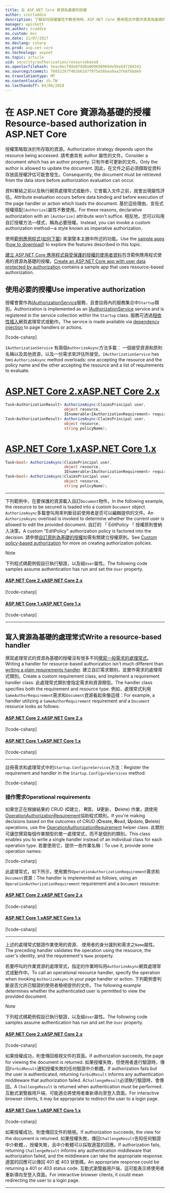 ```yaml
---
title: 在 ASP.NET Core 資源為基礎的授權
author: scottaddie
description: 了解如何授權屬性不敷使用時，ASP.NET Core 應用程式中實作資源為基礎的授權。
manager: wpickett
ms.author: scaddie
ms.custom: mvc
ms.date: 11/07/2017
ms.devlang: csharp
ms.prod: asp.net-core
ms.technology: aspnet
ms.topic: article
uid: security/authorization/resourcebased
ms.openlocfilehash: 5eac8ecf9de074d0a009690969de5beb4f284341
ms.sourcegitcommit: f8852267f463b62d7f975e56bea9aa3f68fbbdeb
ms.translationtype: MT
ms.contentlocale: zh-TW
ms.lasthandoff: 04/06/2018
---
```

# <a name="resource-based-authorization-in-aspnet-core"></a><span data-ttu-id="bbb20-103">在 ASP.NET Core 資源為基礎的授權</span><span class="sxs-lookup"><span data-stu-id="bbb20-103">Resource-based authorization in ASP.NET Core</span></span>

<span data-ttu-id="bbb20-104">授權策略取決於所存取的資源。</span><span class="sxs-lookup"><span data-stu-id="bbb20-104">Authorization strategy depends upon the resource being accessed.</span></span> <span data-ttu-id="bbb20-105">請考慮具有 author 屬性的文件。</span><span class="sxs-lookup"><span data-stu-id="bbb20-105">Consider a document which has an author property.</span></span> <span data-ttu-id="bbb20-106">只有作者可更新的文件。</span><span class="sxs-lookup"><span data-stu-id="bbb20-106">Only the author is allowed to update the document.</span></span> <span data-ttu-id="bbb20-107">因此，在文件之前必須擷取從資料存放區授權評估可能會發生。</span><span class="sxs-lookup"><span data-stu-id="bbb20-107">Consequently, the document must be retrieved from the data store before authorization evaluation can occur.</span></span>

<span data-ttu-id="bbb20-108">資料繫結之前以及執行網頁處理常式或動作，它會載入文件之前，就會出現屬性評估。</span><span class="sxs-lookup"><span data-stu-id="bbb20-108">Attribute evaluation occurs before data binding and before execution of the page handler or action which loads the document.</span></span> <span data-ttu-id="bbb20-109">基於這些理由，宣告式授權搭配`[Authorize]`屬性不敷使用。</span><span class="sxs-lookup"><span data-stu-id="bbb20-109">For these reasons, declarative authorization with an `[Authorize]` attribute won't suffice.</span></span> <span data-ttu-id="bbb20-110">相反地，您可以叫用自訂授權方法&mdash;樣式，稱為必要授權。</span><span class="sxs-lookup"><span data-stu-id="bbb20-110">Instead, you can invoke a custom authorization method&mdash;a style known as imperative authorization.</span></span>

<span data-ttu-id="bbb20-111">使用[範例應用程式](https://github.com/aspnet/Docs/tree/master/aspnetcore/security/authorization/resourcebased/samples)([如何下載](xref:tutorials/index#how-to-download-a-sample)) 來瀏覽本主題中所述的功能。</span><span class="sxs-lookup"><span data-stu-id="bbb20-111">Use the [sample apps](https://github.com/aspnet/Docs/tree/master/aspnetcore/security/authorization/resourcebased/samples) ([how to download](xref:tutorials/index#how-to-download-a-sample)) to explore the features described in this topic.</span></span>

<span data-ttu-id="bbb20-112">[建立 ASP.NET Core 應用程式與受保護的授權的使用者資料](xref:security/authorization/secure-data)包含範例應用程式使用的資源為基礎的授權。</span><span class="sxs-lookup"><span data-stu-id="bbb20-112">[Create an ASP.NET Core app with user data protected by authorization](xref:security/authorization/secure-data) contains a sample app that uses resource-based authorization.</span></span>

## <a name="use-imperative-authorization"></a><span data-ttu-id="bbb20-113">使用必要的授權</span><span class="sxs-lookup"><span data-stu-id="bbb20-113">Use imperative authorization</span></span>

<span data-ttu-id="bbb20-114">授權會實作為[IAuthorizationService](/dotnet/api/microsoft.aspnetcore.authorization.iauthorizationservice)服務，且會註冊內的服務集合中`Startup`類別。</span><span class="sxs-lookup"><span data-stu-id="bbb20-114">Authorization is implemented as an [IAuthorizationService](/dotnet/api/microsoft.aspnetcore.authorization.iauthorizationservice) service and is registered in the service collection within the `Startup` class.</span></span> <span data-ttu-id="bbb20-115">服務可透過[相依性插入](xref:fundamentals/dependency-injection#fundamentals-dependency-injection)網頁處理常式或動作。</span><span class="sxs-lookup"><span data-stu-id="bbb20-115">The service is made available via [dependency injection](xref:fundamentals/dependency-injection#fundamentals-dependency-injection) to page handlers or actions.</span></span>

[!code-csharp[](resourcebased/samples/ResourceBasedAuthApp2/Controllers/DocumentController.cs?name=snippet_IAuthServiceDI&highlight=6)]

<span data-ttu-id="bbb20-116">`IAuthorizationService` 有兩個`AuthorizeAsync`方法多載： 一個接受資源和原則名稱以及其他資源，以及一份需求來評估所接受。</span><span class="sxs-lookup"><span data-stu-id="bbb20-116">`IAuthorizationService` has two `AuthorizeAsync` method overloads: one accepting the resource and the policy name and the other accepting the resource and a list of requirements to evaluate.</span></span>

# <a name="aspnet-core-2xtabaspnetcore2x"></a>[<span data-ttu-id="bbb20-117">ASP.NET Core 2.x</span><span class="sxs-lookup"><span data-stu-id="bbb20-117">ASP.NET Core 2.x</span></span>](#tab/aspnetcore2x)

```csharp
Task<AuthorizationResult> AuthorizeAsync(ClaimsPrincipal user,
                          object resource,
                          IEnumerable<IAuthorizationRequirement> requirements);
Task<AuthorizationResult> AuthorizeAsync(ClaimsPrincipal user,
                          object resource,
                          string policyName);
```

# <a name="aspnet-core-1xtabaspnetcore1x"></a>[<span data-ttu-id="bbb20-118">ASP.NET Core 1.x</span><span class="sxs-lookup"><span data-stu-id="bbb20-118">ASP.NET Core 1.x</span></span>](#tab/aspnetcore1x)

```csharp
Task<bool> AuthorizeAsync(ClaimsPrincipal user,
                          object resource,
                          IEnumerable<IAuthorizationRequirement> requirements);
Task<bool> AuthorizeAsync(ClaimsPrincipal user,
                          object resource,
                          string policyName);
```

---

<a name="security-authorization-resource-based-imperative"></a>

<span data-ttu-id="bbb20-119">下列範例中，在要保護的資源載入自訂`Document`物件。</span><span class="sxs-lookup"><span data-stu-id="bbb20-119">In the following example, the resource to be secured is loaded into a custom `Document` object.</span></span> <span data-ttu-id="bbb20-120">`AuthorizeAsync`多載會叫用來判斷目前使用者是否可以編輯提供的文件。</span><span class="sxs-lookup"><span data-stu-id="bbb20-120">An `AuthorizeAsync` overload is invoked to determine whether the current user is allowed to edit the provided document.</span></span> <span data-ttu-id="bbb20-121">自訂的 「 EditPolicy 「 授權原則會納入決策。</span><span class="sxs-lookup"><span data-stu-id="bbb20-121">A custom "EditPolicy" authorization policy is factored into the decision.</span></span> <span data-ttu-id="bbb20-122">請參閱[自訂原則為基礎的授權](xref:security/authorization/policies)如需有關建立授權原則。</span><span class="sxs-lookup"><span data-stu-id="bbb20-122">See [Custom policy-based authorization](xref:security/authorization/policies) for more on creating authorization policies.</span></span>

> [!NOTE]
> <span data-ttu-id="bbb20-123">下列程式碼範例假設已執行驗證，以及組`User`屬性。</span><span class="sxs-lookup"><span data-stu-id="bbb20-123">The following code samples assume authentication has run and set the `User` property.</span></span>

#### <a name="aspnet-core-2xtabaspnetcore2x"></a>[<span data-ttu-id="bbb20-124">ASP.NET Core 2.x</span><span class="sxs-lookup"><span data-stu-id="bbb20-124">ASP.NET Core 2.x</span></span>](#tab/aspnetcore2x/)
[!code-csharp[](resourcebased/samples/ResourceBasedAuthApp2/Pages/Document/Edit.cshtml.cs?name=snippet_DocumentEditHandler)]

#### <a name="aspnet-core-1xtabaspnetcore1x"></a>[<span data-ttu-id="bbb20-125">ASP.NET Core 1.x</span><span class="sxs-lookup"><span data-stu-id="bbb20-125">ASP.NET Core 1.x</span></span>](#tab/aspnetcore1x/)
[!code-csharp[](resourcebased/samples/ResourceBasedAuthApp1/Controllers/DocumentController.cs?name=snippet_DocumentEditAction)]

* * *
## <a name="write-a-resource-based-handler"></a><span data-ttu-id="bbb20-126">寫入資源為基礎的處理常式</span><span class="sxs-lookup"><span data-stu-id="bbb20-126">Write a resource-based handler</span></span>

<span data-ttu-id="bbb20-127">撰寫處理常式的資源為基礎的授權沒有很多不同[撰寫一般需求的處理常式](xref:security/authorization/policies#security-authorization-policies-based-authorization-handler)。</span><span class="sxs-lookup"><span data-stu-id="bbb20-127">Writing a handler for resource-based authorization isn't much different than [writing a plain requirements handler](xref:security/authorization/policies#security-authorization-policies-based-authorization-handler).</span></span> <span data-ttu-id="bbb20-128">建立自訂需求類別，並實作需求的處理常式類別。</span><span class="sxs-lookup"><span data-stu-id="bbb20-128">Create a custom requirement class, and implement a requirement handler class.</span></span> <span data-ttu-id="bbb20-129">此處理常式類別會指定需求和資源類型。</span><span class="sxs-lookup"><span data-stu-id="bbb20-129">The handler class specifies both the requirement and resource type.</span></span> <span data-ttu-id="bbb20-130">例如，處理常式利用`SameAuthorRequirement`需求和`Document`資源看起來像這樣：</span><span class="sxs-lookup"><span data-stu-id="bbb20-130">For example, a handler utilizing a `SameAuthorRequirement` requirement and a `Document` resource looks as follows:</span></span>

#### <a name="aspnet-core-2xtabaspnetcore2x"></a>[<span data-ttu-id="bbb20-131">ASP.NET Core 2.x</span><span class="sxs-lookup"><span data-stu-id="bbb20-131">ASP.NET Core 2.x</span></span>](#tab/aspnetcore2x/)
[!code-csharp[](resourcebased/samples/ResourceBasedAuthApp2/Services/DocumentAuthorizationHandler.cs?name=snippet_HandlerAndRequirement)]

#### <a name="aspnet-core-1xtabaspnetcore1x"></a>[<span data-ttu-id="bbb20-132">ASP.NET Core 1.x</span><span class="sxs-lookup"><span data-stu-id="bbb20-132">ASP.NET Core 1.x</span></span>](#tab/aspnetcore1x/)
[!code-csharp[](resourcebased/samples/ResourceBasedAuthApp1/Services/DocumentAuthorizationHandler.cs?name=snippet_HandlerAndRequirement)]

* * *
<span data-ttu-id="bbb20-133">註冊需求和處理常式中的`Startup.ConfigureServices`方法：</span><span class="sxs-lookup"><span data-stu-id="bbb20-133">Register the requirement and handler in the `Startup.ConfigureServices` method:</span></span>

[!code-csharp[](resourcebased/samples/ResourceBasedAuthApp2/Startup.cs?name=snippet_ConfigureServicesSample&highlight=3-7,9)]

### <a name="operational-requirements"></a><span data-ttu-id="bbb20-134">操作需求</span><span class="sxs-lookup"><span data-stu-id="bbb20-134">Operational requirements</span></span>

<span data-ttu-id="bbb20-135">如果您正在根據結果的 CRUD (**C**建立， **R**頭， **U**更新， **D**elete) 作業，請使用[OperationAuthorizationRequirement](/dotnet/api/microsoft.aspnetcore.authorization.infrastructure.operationauthorizationrequirement)協助程式類別。</span><span class="sxs-lookup"><span data-stu-id="bbb20-135">If you're making decisions based on the outcomes of CRUD (**C**reate, **R**ead, **U**pdate, **D**elete) operations, use the [OperationAuthorizationRequirement](/dotnet/api/microsoft.aspnetcore.authorization.infrastructure.operationauthorizationrequirement) helper class.</span></span> <span data-ttu-id="bbb20-136">此類別可讓您撰寫每個作業類型的單一處理常式，而不是個別的類別。</span><span class="sxs-lookup"><span data-stu-id="bbb20-136">This class enables you to write a single handler instead of an individual class for each operation type.</span></span> <span data-ttu-id="bbb20-137">若要使用它，提供一些作業名稱：</span><span class="sxs-lookup"><span data-stu-id="bbb20-137">To use it, provide some operation names:</span></span>

[!code-csharp[](resourcebased/samples/ResourceBasedAuthApp2/Services/DocumentAuthorizationCrudHandler.cs?name=snippet_OperationsClass)]

<span data-ttu-id="bbb20-138">此處理常式，如下所示，使用實作`OperationAuthorizationRequirement`需求和`Document`資源：</span><span class="sxs-lookup"><span data-stu-id="bbb20-138">The handler is implemented as follows, using an `OperationAuthorizationRequirement` requirement and a `Document` resource:</span></span>

#### <a name="aspnet-core-2xtabaspnetcore2x"></a>[<span data-ttu-id="bbb20-139">ASP.NET Core 2.x</span><span class="sxs-lookup"><span data-stu-id="bbb20-139">ASP.NET Core 2.x</span></span>](#tab/aspnetcore2x/)
[!code-csharp[](resourcebased/samples/ResourceBasedAuthApp2/Services/DocumentAuthorizationCrudHandler.cs?name=snippet_Handler)]

#### <a name="aspnet-core-1xtabaspnetcore1x"></a>[<span data-ttu-id="bbb20-140">ASP.NET Core 1.x</span><span class="sxs-lookup"><span data-stu-id="bbb20-140">ASP.NET Core 1.x</span></span>](#tab/aspnetcore1x/)
[!code-csharp[](resourcebased/samples/ResourceBasedAuthApp1/Services/DocumentAuthorizationCrudHandler.cs?name=snippet_Handler)]

* * *
<span data-ttu-id="bbb20-141">上述的處理常式驗證作業使用的資源、 使用者的身分識別和需求之`Name`屬性。</span><span class="sxs-lookup"><span data-stu-id="bbb20-141">The preceding handler validates the operation using the resource, the user's identity, and the requirement's `Name` property.</span></span>

<span data-ttu-id="bbb20-142">若要呼叫的作業資源的處理常式，指定的作業時叫用`AuthorizeAsync`網頁處理常式或動作中。</span><span class="sxs-lookup"><span data-stu-id="bbb20-142">To call an operational resource handler, specify the operation when invoking `AuthorizeAsync` in your page handler or action.</span></span> <span data-ttu-id="bbb20-143">下列範例會判斷是否允許已驗證的使用者檢視提供的文件。</span><span class="sxs-lookup"><span data-stu-id="bbb20-143">The following example determines whether the authenticated user is permitted to view the provided document.</span></span>

> [!NOTE]
> <span data-ttu-id="bbb20-144">下列程式碼範例假設已執行驗證，以及組`User`屬性。</span><span class="sxs-lookup"><span data-stu-id="bbb20-144">The following code samples assume authentication has run and set the `User` property.</span></span>

#### <a name="aspnet-core-2xtabaspnetcore2x"></a>[<span data-ttu-id="bbb20-145">ASP.NET Core 2.x</span><span class="sxs-lookup"><span data-stu-id="bbb20-145">ASP.NET Core 2.x</span></span>](#tab/aspnetcore2x/)
[!code-csharp[](resourcebased/samples/ResourceBasedAuthApp2/Pages/Document/View.cshtml.cs?name=snippet_DocumentViewHandler&highlight=10-11)]

<span data-ttu-id="bbb20-146">如果授權成功，則會傳回檢視文件的頁面。</span><span class="sxs-lookup"><span data-stu-id="bbb20-146">If authorization succeeds, the page for viewing the document is returned.</span></span> <span data-ttu-id="bbb20-147">如果授權失敗，但使用者進行驗證時，傳回`ForbidResult`通知授權失敗的任何驗證中介軟體。</span><span class="sxs-lookup"><span data-stu-id="bbb20-147">If authorization fails but the user is authenticated, returning `ForbidResult` informs any authentication middleware that authorization failed.</span></span> <span data-ttu-id="bbb20-148">A`ChallengeResult`必須執行驗證時，會傳回。</span><span class="sxs-lookup"><span data-stu-id="bbb20-148">A `ChallengeResult` is returned when authentication must be performed.</span></span> <span data-ttu-id="bbb20-149">互動式瀏覽器用戶端，可能適合將使用者重新導向至登入頁面。</span><span class="sxs-lookup"><span data-stu-id="bbb20-149">For interactive browser clients, it may be appropriate to redirect the user to a login page.</span></span>

#### <a name="aspnet-core-1xtabaspnetcore1x"></a>[<span data-ttu-id="bbb20-150">ASP.NET Core 1.x</span><span class="sxs-lookup"><span data-stu-id="bbb20-150">ASP.NET Core 1.x</span></span>](#tab/aspnetcore1x/)
[!code-csharp[](resourcebased/samples/ResourceBasedAuthApp1/Controllers/DocumentController.cs?name=snippet_DocumentViewAction&highlight=11-12)]

<span data-ttu-id="bbb20-151">如果授權成功，則會傳回文件的檢視。</span><span class="sxs-lookup"><span data-stu-id="bbb20-151">If authorization succeeds, the view for the document is returned.</span></span> <span data-ttu-id="bbb20-152">如果授權失敗，傳回`ChallengeResult`告知任何驗證中介軟體，，授權失敗，且中介軟體可以採取適當的回應。</span><span class="sxs-lookup"><span data-stu-id="bbb20-152">If authorization fails, returning `ChallengeResult` informs any authentication middleware that authorization failed, and the middleware can take the appropriate response.</span></span> <span data-ttu-id="bbb20-153">適當的回應可以傳回 401 或 403 狀態碼。</span><span class="sxs-lookup"><span data-stu-id="bbb20-153">An appropriate response could be returning a 401 or 403 status code.</span></span> <span data-ttu-id="bbb20-154">互動式瀏覽器用戶端，這可能表示將使用者重新導向至登入頁面。</span><span class="sxs-lookup"><span data-stu-id="bbb20-154">For interactive browser clients, it could mean redirecting the user to a login page.</span></span>

* * *
